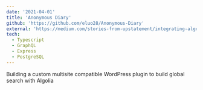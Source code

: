 ```yaml
---
date: '2021-04-01'
title: 'Anonymous Diary'
github: 'https://github.com/eluo28/Anonymous-Diary'
external: 'https://medium.com/stories-from-upstatement/integrating-algolia-search-with-wordpress-multisite-e2dea3ed449c'
tech:
  - Typescript
  - GraphQL
  - Express
  - PostgreSQL
---
```


Building a custom multisite compatible WordPress plugin to build global search with Algolia
